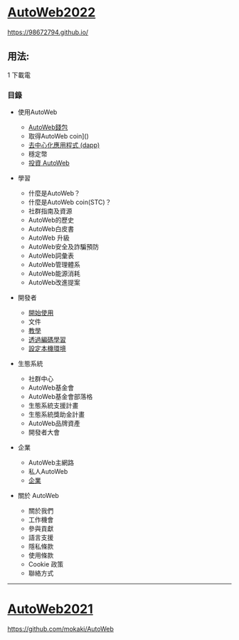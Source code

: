 # [AutoWeb2022](https://98672794.github.io/)
  https://98672794.github.io/
  
  
## 用法:

  1 下載電
  
  
  
  
  
  

### 目錄

  - 使用AutoWeb
    - [AutoWeb錢包]()
    - 取得AutoWeb coin]()
    - [去中心化應用程式 (dapp)]()
    - 穩定幣
    - [投資 AutoWeb]()

  - 學習
    - 什麼是AutoWeb？
    - 什麼是AutoWeb coin(STC)？
    - 社群指南及資源
    - AutoWeb的歷史
    - AutoWeb白皮書
    - AutoWeb 升級
    - AutoWeb安全及詐騙預防
    - AutoWeb詞彙表
    - AutoWeb管理體系
    - AutoWeb能源消耗
    - AutoWeb改進提案

  - 開發者
    - [開始使用]()
    - 文件
    - [教學]()
    - [透過編碼學習]()
    - [設定本機環境]()

  - 生態系統
    - 社群中心
    - AutoWeb基金會
    - AutoWeb基金會部落格
    - 生態系統支援計畫
    - 生態系統獎助金計畫
    - AutoWeb品牌資產
    - 開發者大會

  - 企業
    - AutoWeb主網路
    - 私人AutoWeb
    - [企業]()
    
  - 關於 AutoWeb
    - 關於我們
    - 工作機會
    - 參與貢獻
    - 語言支援
    - 隱私條款
    - 使用條款
    - Cookie 政策
    - 聯絡方式
  
  
  
  
  
  
  
  
  
  
  
  
  
  
  
  
  
  
  
  
  
  
  
  
  
  
  
  
  
  
  
  
  
  
  
  
  
  
  
  
  
  
  
  
  
  
  
  
  
  
  
  
  
  
  
  
---














# [AutoWeb2021](https://github.com/mokaki/AutoWeb)
  https://github.com/mokaki/AutoWeb








